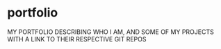 # portfolio

MY PORTFOLIO DESCRIBING WHO I AM, AND SOME OF MY PROJECTS WITH A LINK TO THEIR RESPECTIVE GIT REPOS
